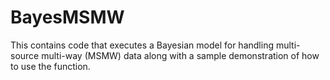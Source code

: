 # BayesMSMW
This contains code that executes a Bayesian model for handling multi-source multi-way (MSMW) data along with a sample demonstration of how to use the function.   
